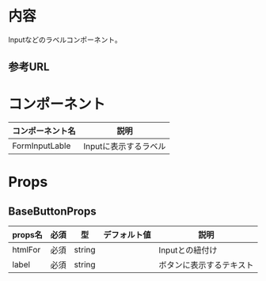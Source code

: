 # 内容

Inputなどのラベルコンポーネント。

## 参考URL

[]()

# コンポーネント

|コンポーネント名|説明|
|---|---|
|FormInputLable|Inputに表示するラベル|

# Props

## BaseButtonProps

|props名|必須|型|デフォルト値|説明|
|---|---|---|---|---|
|htmlFor|必須|string||Inputとの紐付け|
|label|必須|string||ボタンに表示するテキスト|